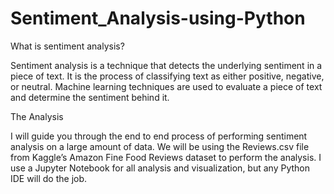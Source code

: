 # Sentiment_Analysis-using-Python

What is sentiment analysis?

Sentiment analysis is a technique that detects the underlying sentiment in a piece of text.
It is the process of classifying text as either positive, negative, or neutral. Machine learning techniques are used to evaluate a piece of text and determine the sentiment behind it.

The Analysis

I will guide you through the end to end process of performing sentiment analysis on a large amount of data.
We will be using the Reviews.csv file from Kaggle’s Amazon Fine Food Reviews dataset to perform the analysis.
I use a Jupyter Notebook for all analysis and visualization, but any Python IDE will do the job.
